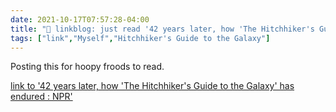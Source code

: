 ```yaml
---
date: 2021-10-17T07:57:28-04:00
title: "🔗 linkblog: just read '42 years later, how 'The Hitchhiker's Guide to the Galaxy' has endured : NPR'"
tags: ["link","Myself","Hitchhiker's Guide to the Galaxy"]
---
```

Posting this for hoopy froods to read.
 
[link to '42 years later, how 'The Hitchhiker's Guide to the Galaxy' has endured : NPR'](https://www.npr.org/2021/10/17/1046593657/its-been-42-years-since-the-hitchhikers-guide-answered-the-ultimate-question)
